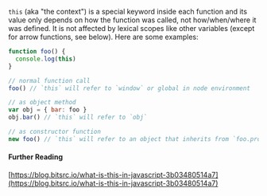 `this` (aka "the context") is a special keyword inside each function and its value only depends on how the function was called, not how/when/where it was defined. It is not affected by lexical scopes like other variables (except for arrow functions, see below). Here are some examples:

```js
function foo() {
  console.log(this)
}

// normal function call
foo() // `this` will refer to `window` or global in node environment

// as object method
var obj = { bar: foo }
obj.bar() // `this` will refer to `obj`

// as constructor function
new foo() // `this` will refer to an object that inherits from `foo.prototype`
```

#### Further Reading

[https://blog.bitsrc.io/what-is-this-in-javascript-3b03480514a7](https://blog.bitsrc.io/what-is-this-in-javascript-3b03480514a7)

